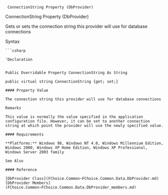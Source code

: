 ﻿     ConnectionString Property (DbProvider)                                                   

ConnectionString Property (DbProvider)

Gets or sets the connection string this provider will use for database connections

Syntax

```vbnet
```csharp

'Declaration
 

Public Overridable Property ConnectionString As String

public virtual string ConnectionString {get; set;}

#### Property Value

The connection string this provider will use for database connections

Remarks

This value is normally the value specified in the application configuration file. However, it can be set to another connection string at which point the provider will use the newly specified value.

#### Requirements

**Platforms:** Windows 98, Windows NT 4.0, Windows Millennium Edition, Windows 2000, Windows XP Home Edition, Windows XP Professional, Windows Server 2003 family

See Also

#### Reference

[DbProvider Class](FChoice.Common~FChoice.Common.Data.DbProvider.md)  
[DbProvider Members](FChoice.Common~FChoice.Common.Data.DbProvider_members.md)